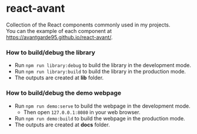# react-avant

Collection of the React components commonly used in my projects.  
You can the example of each component at <https://avantgarde95.github.io/react-avant/>.

### How to build/debug the library

- Run `npm run library:debug` to build the library in the development mode.
- Run `npm run library:build` to build the library in the production mode.
- The outputs are created at **lib** folder.

### How to build/debug the demo webpage

- Run `npm run demo:serve` to build the webpage in the development mode.
  - Then open `127.0.0.1:8080` in your web browser.
- Run `npm run demo:build` to build the webpage in the production mode.
- The outputs are created at **docs** folder.
